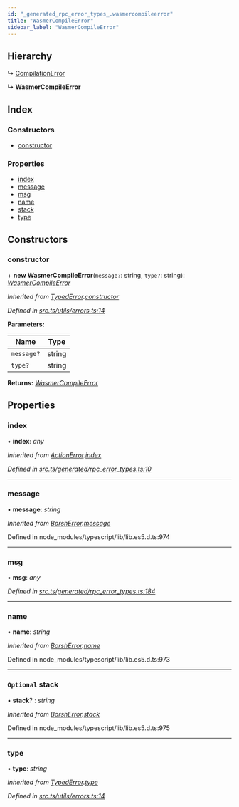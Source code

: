 ```yaml
---
id: "_generated_rpc_error_types_.wasmercompileerror"
title: "WasmerCompileError"
sidebar_label: "WasmerCompileError"
---
```


## Hierarchy

  ↳ [CompilationError](_generated_rpc_error_types_.compilationerror.md)

  ↳ **WasmerCompileError**

## Index

### Constructors

* [constructor](_generated_rpc_error_types_.wasmercompileerror.md#constructor)

### Properties

* [index](_generated_rpc_error_types_.wasmercompileerror.md#index)
* [message](_generated_rpc_error_types_.wasmercompileerror.md#message)
* [msg](_generated_rpc_error_types_.wasmercompileerror.md#msg)
* [name](_generated_rpc_error_types_.wasmercompileerror.md#name)
* [stack](_generated_rpc_error_types_.wasmercompileerror.md#optional-stack)
* [type](_generated_rpc_error_types_.wasmercompileerror.md#type)

## Constructors

###  constructor

\+ **new WasmerCompileError**(`message?`: string, `type?`: string): *[WasmerCompileError](_generated_rpc_error_types_.wasmercompileerror.md)*

*Inherited from [TypedError](_utils_errors_.typederror.md).[constructor](_utils_errors_.typederror.md#constructor)*

*Defined in [src.ts/utils/errors.ts:14](https://github.com/nearprotocol/nearlib/blob/213b318/src.ts/utils/errors.ts#L14)*

**Parameters:**

Name | Type |
------ | ------ |
`message?` | string |
`type?` | string |

**Returns:** *[WasmerCompileError](_generated_rpc_error_types_.wasmercompileerror.md)*

## Properties

###  index

• **index**: *any*

*Inherited from [ActionError](_generated_rpc_error_types_.actionerror.md).[index](_generated_rpc_error_types_.actionerror.md#index)*

*Defined in [src.ts/generated/rpc_error_types.ts:10](https://github.com/nearprotocol/nearlib/blob/213b318/src.ts/generated/rpc_error_types.ts#L10)*

___

###  message

• **message**: *string*

*Inherited from [BorshError](_utils_serialize_.borsherror.md).[message](_utils_serialize_.borsherror.md#message)*

Defined in node_modules/typescript/lib/lib.es5.d.ts:974

___

###  msg

• **msg**: *any*

*Defined in [src.ts/generated/rpc_error_types.ts:184](https://github.com/nearprotocol/nearlib/blob/213b318/src.ts/generated/rpc_error_types.ts#L184)*

___

###  name

• **name**: *string*

*Inherited from [BorshError](_utils_serialize_.borsherror.md).[name](_utils_serialize_.borsherror.md#name)*

Defined in node_modules/typescript/lib/lib.es5.d.ts:973

___

### `Optional` stack

• **stack**? : *string*

*Inherited from [BorshError](_utils_serialize_.borsherror.md).[stack](_utils_serialize_.borsherror.md#optional-stack)*

Defined in node_modules/typescript/lib/lib.es5.d.ts:975

___

###  type

• **type**: *string*

*Inherited from [TypedError](_utils_errors_.typederror.md).[type](_utils_errors_.typederror.md#type)*

*Defined in [src.ts/utils/errors.ts:14](https://github.com/nearprotocol/nearlib/blob/213b318/src.ts/utils/errors.ts#L14)*
